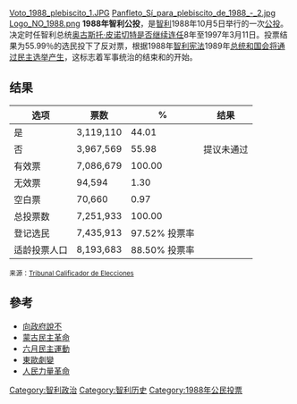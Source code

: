 [Voto_1988_plebiscito_1.JPG](https://zh.wikipedia.org/wiki/File:Voto_1988_plebiscito_1.JPG "fig:Voto_1988_plebiscito_1.JPG")
[Panfleto_Sí_para_plebiscito_de_1988_-_2.jpg](https://zh.wikipedia.org/wiki/File:Panfleto_Sí_para_plebiscito_de_1988_-_2.jpg "fig:Panfleto_Sí_para_plebiscito_de_1988_-_2.jpg")
[Logo_NO_1988.png](https://zh.wikipedia.org/wiki/File:Logo_NO_1988.png "fig:Logo_NO_1988.png")
**1988年智利公投**，是[智利](../Page/智利.md "wikilink")1988年10月5日举行的一次[公投](https://zh.wikipedia.org/wiki/公投 "wikilink")。决定时任智利总统[奥古斯托·皮诺切特是否继续连任](https://zh.wikipedia.org/wiki/皮诺切特 "wikilink")8年至1997年3月11日。投票结果为55.99％的选民投下了反对票，根据1988年[智利宪法](https://zh.wikipedia.org/wiki/智利宪法 "wikilink")1989年[总统和国会将通过民主选举产生](../Page/智利总统.md "wikilink")，这标志着军事统治的结束和的开始。

## 结果

| 选项     | 票数        | %          | 结果    |
| ------ | --------- | ---------- | ----- |
| 是      | 3,119,110 | 44.01      |       |
| 否      | 3,967,569 | 55.98      | 提议未通过 |
| 有效票    | 7,086,679 | 100.00     |       |
| 无效票    | 94,594    | 1.30       |       |
| 空白票    | 70,660    | 0.97       |       |
| 总投票数   | 7,251,933 | 100.00     |       |
| 登记选民   | 7,435,913 | 97.52% 投票率 |       |
| 适龄投票人口 | 8,193,683 | 88.50% 投票率 |       |

<small>来源：[Tribunal Calificador de
Elecciones](http://www.tricel.cl/)</small>

## 參考

  - [向政府說不](../Page/向政府說不.md "wikilink")
  - [蒙古民主革命](../Page/1990年蒙古民主革命.md "wikilink")
  - [六月民主運動](https://zh.wikipedia.org/wiki/六月民主運動 "wikilink")
  - [東歐劇變](https://zh.wikipedia.org/wiki/東歐劇變 "wikilink")
  - [人民力量革命](../Page/人民力量革命_\(1986年\).md "wikilink")

[Category:智利政治](https://zh.wikipedia.org/wiki/Category:智利政治 "wikilink")
[Category:智利历史](https://zh.wikipedia.org/wiki/Category:智利历史 "wikilink")
[Category:1988年公民投票](https://zh.wikipedia.org/wiki/Category:1988年公民投票 "wikilink")